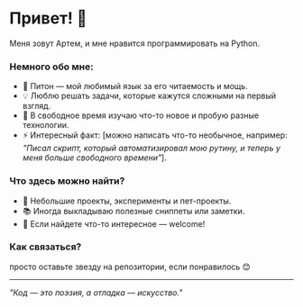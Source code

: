 # Привет! 👋  

Меня зовут Артем, и мне нравится программировать на Python.  

### Немного обо мне:  
- 🐍 Питон — мой любимый язык за его читаемость и мощь.  
- 💡 Люблю решать задачи, которые кажутся сложными на первый взгляд.  
- 🎯 В свободное время изучаю что-то новое и пробую разные технологии.  
- ⚡ Интересный факт: [можно написать что-то необычное, например: *"Писал скрипт, который автоматизировал мою рутину, и теперь у меня больше свободного времени"*].  

### Что здесь можно найти?  
- 🔧 Небольшие проекты, эксперименты и пет-проекты.  
- 📚 Иногда выкладываю полезные сниппеты или заметки.  
- 🚀 Если найдете что-то интересное — welcome!  

### Как связаться?  
просто оставьте звезду на репозитории, если понравилось 😊  

---  
*"Код — это поэзия, а отладка — искусство."*  